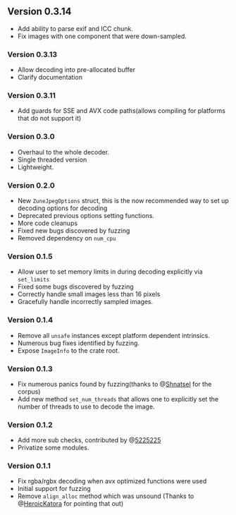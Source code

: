 ## Version 0.3.14

- Add ability to parse exif and ICC chunk.
- Fix images with one component that were down-sampled.

### Version 0.3.13

- Allow decoding into pre-allocated buffer
- Clarify documentation

### Version 0.3.11

- Add guards for SSE and AVX code paths(allows compiling for platforms that do not support it)

### Version 0.3.0

- Overhaul to the whole decoder.
- Single threaded version
- Lightweight.

### Version 0.2.0

- New `ZuneJpegOptions` struct, this is the now recommended way to set up decoding options for
  decoding
- Deprecated previous options setting functions.
- More code cleanups
- Fixed new bugs discovered by fuzzing
- Removed dependency on `num_cpu`

### Version 0.1.5
- Allow user to set memory limits in during decoding explicitly via `set_limits`
- Fixed some bugs discovered by fuzzing
- Correctly handle small images less than 16 pixels
- Gracefully handle incorrectly sampled images.

### Version 0.1.4
- Remove all `unsafe` instances except platform dependent intrinsics.
- Numerous bug fixes identified by fuzzing.
- Expose `ImageInfo` to the crate root.

### Version 0.1.3
- Fix numerous panics found by fuzzing(thanks to @[Shnatsel] for the corpus)
- Add new method `set_num_threads` that allows one to explicitly set the number of threads to use to decode the image.

### Version 0.1.2
- Add more sub checks, contributed by @[5225225]
- Privatize some modules.

### Version 0.1.1
- Fix rgba/rgbx decoding when avx optimized functions were used
- Initial support for fuzzing 
- Remove `align_alloc` method which was unsound (Thanks to @[HeroicKatora] for pointing that out)

[Shnatsel]:https://github.com/Shnatsel
[HeroicKatora]:https://github.com/HeroicKatora
[5225225]:https://github.com/5225225